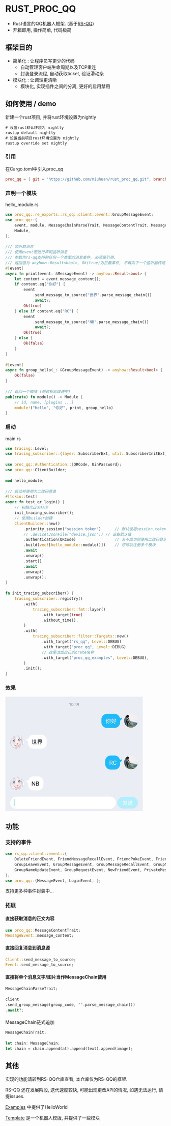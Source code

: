 RUST_PROC_QQ
============

- Rust语言的QQ机器人框架. (基于[RS-QQ](https://github.com/lz1998/rs-qq))
- 开箱即用, 操作简单, 代码极简

## 框架目的

- 简单化 : 让程序员写更少的代码
    - 自动管理客户端生命周期以及TCP重连
    - 封装登录流程, 自动获取ticket, 验证滑动条
- 模块化 : 让调理更清晰
    - 模块化, 实现插件之间的分离, 更好的启用禁用

## 如何使用 / demo

新建一个rust项目, 并将rust环境设置为nightly

```shell
# 设置rust默认环境为 nightly
rustup default nightly
# 设置当前项目rust环境设置为 nightly
rustup override set nightly
```

### 引用

在Cargo.toml中引入proc_qq

```toml
proc_qq = { git = "https://github.com/niuhuan/rust_proc_qq.git", branch = "master" }
```

### 声明一个模块

hello_module.rs

```rust
use proc_qq::re_exports::rs_qq::client::event::GroupMessageEvent;
use proc_qq::{
    event, module, MessageChainParseTrait, MessageContentTrait, MessageEvent, MessageSendToSourceTrait,
    Module,
};

/// 监听群消息
/// 使用event宏进行声明监听消息
/// 参数为rs-qq支持的任何一个类型的消息事件, 必须是引用.
/// 返回值为 anyhow::Result<bool>, Ok(true)为拦截事件, 不再向下一个监听器传递
#[event]
async fn print(event: &MessageEvent) -> anyhow::Result<bool> {
    let content = event.message_content();
    if content.eq("你好") {
        event
            .send_message_to_source("世界".parse_message_chain())
            .await?;
        Ok(true)
    } else if content.eq("RC") {
        event
            .send_message_to_source("NB".parse_message_chain())
            .await?;
        Ok(true)
    } else {
        Ok(false)
    }
}

#[event]
async fn group_hello(_: &GroupMessageEvent) -> anyhow::Result<bool> {
    Ok(false)
}

/// 返回一个模块 (向过程宏改进中)
pub(crate) fn module() -> Module {
    // id, name, [plugins ...]
    module!("hello", "你好", print, group_hello)
}
```

### 启动

main.rs

```rust
use tracing::Level;
use tracing_subscriber::{layer::SubscriberExt, util::SubscriberInitExt};

use proc_qq::Authentication::{QRCode, UinPassword};
use proc_qq::ClientBuilder;

mod hello_module;

/// 启动并使用为二维码登录
#[tokio::test]
async fn test_qr_login() {
    // 初始化日志打印
    init_tracing_subscriber();
    // 使用builder创建
    ClientBuilder::new()
        .priority_session("session.token")      // 默认使用session.token登录
        // .device(JsonFile("device.json")) // 设备默认值 
        .authentication(QRCode)                 // 若不成功则使用二维码登录
        .build(vec![hello_module::module()])    // 您可以注册多个模块
        .await
        .unwrap()
        .start()
        .await
        .unwrap()
        .unwrap();
}

fn init_tracing_subscriber() {
    tracing_subscriber::registry()
        .with(
            tracing_subscriber::fmt::layer()
                .with_target(true)
                .without_time(),
        )
        .with(
            tracing_subscriber::filter::Targets::new()
                .with_target("rs_qq", Level::DEBUG)
                .with_target("proc_qq", Level::DEBUG)
                // 这里改成自己的crate名称
                .with_target("proc_qq_examples", Level::DEBUG),
        )
        .init();
}

```

### 效果

![demo](images/demo_01.jpg)

## 功能

### 支持的事件

```rust
use rs_qq::client::event::{
    DeleteFriendEvent, FriendMessageRecallEvent, FriendPokeEvent, FriendRequestEvent,
    GroupLeaveEvent, GroupMessageEvent, GroupMessageRecallEvent, GroupMuteEvent,
    GroupNameUpdateEvent, GroupRequestEvent, NewFriendEvent, PrivateMessageEvent, TempMessageEvent,
};
use proc_qq::{MessageEvent, LoginEvent, };
```

支持更多种事件封装中...

### 拓展

#### 直接获取消息的正文内容

```rust
use prco_qq::MessageContentTrait;
MessageEvent::message_content;
```

#### 直接回复消息到消息源

```rust
Client::send_message_to_source;
Event::send_message_to_source;
```

#### 直接将单个消息文字/图片当作MessageChain使用

```rust
MessageChainParseTrait;

client
.send_group_message(group_code, "".parse_message_chain())
.await?;
```

#### 

MessageChain链式追加

```rust
MessageChainTrait;

let chain: MessageChain;
let chain = chain.append(at).append(text).append(image);
```

## 其他

实现的功能请转到RS-QQ仓库查看, 本仓库仅为RS-QQ的框架.

RS-QQ 还在发展阶段, 迭代速度较快, 可能出现更改API的情况, 如遇无法运行, 请提issues.

[Examples](proc_qq_examples) 中提供了HelloWorld

[Template](proc_qq_template) 是一个机器人模版, 并提供了一些模块

